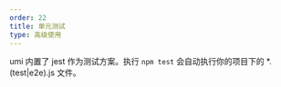 ```yaml
---
order: 22
title: 单元测试
type: 高级使用
---
```


umi 内置了 jest 作为测试方案。执行 `npm test` 会自动执行你的项目下的 \*.(test|e2e).js 文件。
